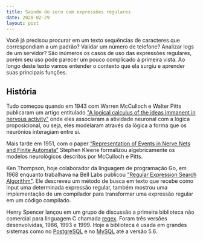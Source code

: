 ```yaml
---
title: Saindo do zero com expressões regulares
date: 2020-02-29
layout: post
---
```


Você já precisou procurar em um texto sequências de caracteres que correspondiam a um padrão? Validar um número de telefone? Analizar logs de um servidor? São inúmeros os casos de uso das expressões regulares, porém seu uso pode parecer um pouco complicado à primeira vista. Ao longo deste texto vamos entender o contexto que ela surgiu e aprender suas principais funções.

## História

Tudo começou quando em 1943 com Warren McCulloch e Walter Pitts publicaram um artigo entitulado ["A logical calculus of the ideas immanent in nervous activity"](https://link.springer.com/article/10.1007/BF02478259) onde eles associaram a atividade neuronal com a lógica proposicional, ou seja, eles modelaram através da lógica a forma que os neurônios interagiam entre si.

Mais tarde em 1951, com o paper [“Representation of Events in Nerve Nets and Finite Automata”](https://www.rand.org/content/dam/rand/pubs/research_memoranda/2008/RM704.pdf) Stephen Kleene formalizou algebricamente os modelos neurológicos descritos por McCulloch e Pitts.

Ken Thompson, hoje colaborador da linguagem de programação Go, em 1968 enquanto trabalhava na Bell Labs publicou ["Regular Expression Search Algorithm"](https://www.fing.edu.uy/inco/cursos/intropln/material/p419-thompson.pdf). Ele descreveu um método de busca em texto que recebe como input uma determinada expressão regular, também mostrou uma implementação de um compilador para transformar uma expressão regular em um código compilado.

Henry Spencer lançou em um grupo de discussão a primeira biblioteca não comercial para linguagem C chamada [regex](http://man7.org/linux/man-pages/man7/regex.7.html). Foram três versões desenvolvidas, 1986, 1993 e 1999. Hoje a biblioteca é usada em grandes sistemas como no [PostgreSQL](https://www.postgresql.org/docs/current/functions-matching.html#FUNCTIONS-POSIX-REGEXP) e no [MySQL](https://dev.mysql.com/doc/refman/8.0/en/regexp.html) até a versão 5.6.
